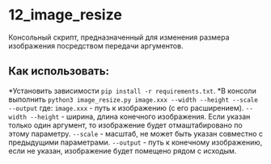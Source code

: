 # 12_image_resize
Консольный скрипт, предназначенный для изменения размера изображения посредством передачи аргументов.

## Как использовать:
*Установить зависимости `pip install -r requirements.txt`. 
*В консоли выполнить
`python3 image_resize.py image.xxx --width --height --scale --output`
где:
`image.xxx` - путь к изображению (с его расширением).
`--width --height` - ширина, длина конечного изображения. Если указан только один аргумент, то изображение будет отмаштабировано по этому параметру.
`--scale` - масштаб, не может быть указан совместно с предыдущими параметрами.
`--output` - путь к конечному изображению, если не указан, изображение будет помещено рядом с исходым.




